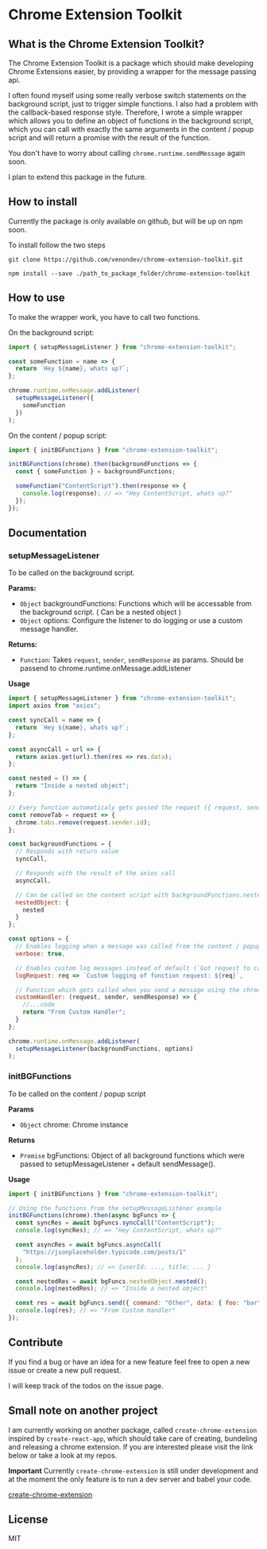 # Chrome Extension Toolkit

## What is the Chrome Extension Toolkit?

The Chrome Extension Toolkit is a package which should make developing Chrome Extensions easier, by providing a wrapper for the message passing api.

I often found myself using some really verbose switch statements on the background script, just to trigger simple functions. I also had a problem with the callback-based response style. Therefore, I wrote a simple wrapper which allows you to define an object of functions in the background script, which you can call with exactly the same arguments in the content / popup script and will return a promise with the result of the function.

You don't have to worry about calling `chrome.runtime.sendMessage` again soon.

I plan to extend this package in the future.

## How to install

Currently the package is only available on github, but will be up on npm soon.

To install follow the two steps

```
git clone https://github.com/venondev/chrome-extension-toolkit.git
```

```
npm install --save ./path_to_package_folder/chrome-extension-toolkit
```

## How to use

To make the wrapper work, you have to call two functions.

On the background script:

```javascript
import { setupMessageListener } from "chrome-extension-toolkit";

const someFunction = name => {
  return `Hey ${name}, whats up?`;
};

chrome.runtime.onMessage.addListener(
  setupMessageListener({
    someFunction
  })
);
```

On the content / popup script:

```javascript
import { initBGFunctions } from "chrome-extension-toolkit";

initBGFunctions(chrome).then(backgroundFunctions => {
  const { someFunction } = backgroundFunctions;

  someFunction("ContentScript").then(response => {
    console.log(response); // => "Hey ContentScript, whats up?"
  });
});
```

## Documentation

### setupMessageListener

To be called on the background script.

**Params:**

* `Object` backgroundFunctions: Functions which will be accessable from the background script. ( Can be a nested object )
* `Object` options: Configure the listener to do logging or use a custom message handler.

**Returns:**

* `Function`: Takes `request`, `sender`, `sendResponse` as params. Should be passend to chrome.runtime.onMessage.addListener

**Usage**

```javascript
import { setupMessageListener } from "chrome-extension-toolkit";
import axios from "axios";

const syncCall = name => {
  return `Hey ${name}, whats up?`;
};

const asyncCall = url => {
  return axios.get(url).then(res => res.data);
};

const nested = () => {
  return "Inside a nested object";
};

// Every function automaticaly gets passed the request ({ request, sender }) as the last argument.
const removeTab = request => {
  chrome.tabs.remove(request.sender.id);
};

const backgroundFunctions = {
  // Responds with return value
  syncCall,

  // Responds with the result of the axios call
  asyncCall,

  // Can be called on the content script with backgroundFunctions.nestedObject.nested()
  nestedObject: {
    nested
  }
};

const options = {
  // Enables logging when a message was called from the content / popup script
  verbose: true,

  // Enables custom log messages instead of default (`Got request to call a function: ${req}`)
  logRequest: req => `Custom logging of function request: ${req}`,

  // Function which gets called when you send a message using the chrome.runtime.sendMessage
  customHandler: (request, sender, sendResponse) => {
    //...code
    return "From Custom Handler";
  }
};

chrome.runtime.onMessage.addListener(
  setupMessageListener(backgroundFunctions, options)
);
```

### initBGFunctions

To be called on the content / popup script

**Params**

* `Object` chrome: Chrome instance

**Returns**

* `Promise` bgFunctions: Object of all background functions which were passed to setupMessageListener + default sendMessage().

**Usage**

```javascript
import { initBGFunctions } from "chrome-extension-toolkit";

// Using the functions from the setupMessageListener example
initBGFunctions(chrome).then(async bgFuncs => {
  const syncRes = await bgFuncs.syncCall("ContentScript");
  console.log(syncRes); // => "Hey ContentScript, whats up?"

  const asyncRes = await bgFuncs.asyncCall(
    "https://jsonplaceholder.typicode.com/posts/1"
  );
  console.log(asyncRes); // => {userId: ..., title: ... }

  const nestedRes = await bgFuncs.nestedObject.nested();
  console.log(nestedRes); // => "Inside a nested object"

  const res = await bgFuncs.send({ command: "Other", data: { foo: "bar" } });
  console.log(res); // => "From Custom Handler"
});
```

## Contribute

If you find a bug or have an idea for a new feature feel free to open a new issue or create a new pull request.

I will keep track of the todos on the issue page.

## Small note on another project

I am currently working on another package, called `create-chrome-extension` inspired by `create-react-app`, which should take care of creating, bundeling and releasing a chrome extension. If you are interested please visit the link below or take a look at my repos.

**Important**
Currently `create-chrome-extension` is still under development and at the moment the only feature is to run a dev server and babel your code.

[create-chrome-extension](https://github.com/venondev/create-chrome-extension)

## License

MIT
